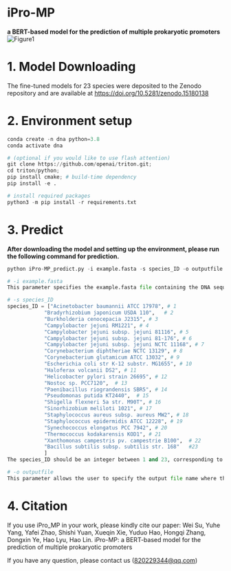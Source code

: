 # iPro-MP
**a BERT-based model for the prediction of multiple prokaryotic promoters**
![Figure1](https://github.com/user-attachments/assets/e8639c49-1822-472a-bf98-3f954216cba2)

# 1. Model Downloading
The fine-tuned models for 23 species were deposited to the Zenodo repository and are available at https://doi.org/10.5281/zenodo.15180138

# 2. Environment setup
```python
conda create -n dna python=3.8
conda activate dna

# (optional if you would like to use flash attention)
git clone https://github.com/openai/triton.git;
cd triton/python;
pip install cmake; # build-time dependency
pip install -e .

# install required packages
python3 -m pip install -r requirements.txt
```
# 3. Predict
**After downloading the model and setting up the environment, please run the following command for prediction.**
```python
python iPro-MP_predict.py -i example.fasta -s species_ID -o outputfile

# -i example.fasta
This parameter specifies the example.fasta file containing the DNA sequences that you want to predict. The file should be in FASTA format.

# -s species_ID
species_ID = ["Acinetobacter baumannii ATCC 17978", # 1
            "Bradyrhizobium japonicum USDA 110",   # 2
            "Burkholderia cenocepacia J2315", # 3
            "Campylobacter jejuni RM1221", # 4
            "Campylobacter jejuni subsp. jejuni 81116", # 5
            "Campylobacter jejuni subsp. jejuni 81-176", # 6
            "Campylobacter jejuni subsp. jejuni NCTC 11168", # 7
            "Corynebacterium diphtheriae NCTC 13129", # 8
            "Corynebacterium glutamicum ATCC 13032", # 9
            "Escherichia coli str K-12 substr. MG1655", # 10
            "Haloferax volcanii DS2", # 11
            "Helicobacter pylori strain 26695", # 12
            "Nostoc sp. PCC7120",  # 13
            "Paenibacillus riograndensis SBR5", # 14
            "Pseudomonas putida KT2440",  # 15
            "Shigella flexneri 5a str. M90T", # 16
            "Sinorhizobium meliloti 1021", # 17
            "Staphylococcus aureus subsp. aureus MW2", # 18
            "Staphylococcus epidermidis ATCC 12228", # 19
            "Synechococcus elongatus PCC 7942", # 20
            "Thermococcus kodakarensis KOD1", # 21
            "Xanthomonas campestris pv. campestrie B100",  # 22
            "Bacillus subtilis subsp. subtilis str. 168"   #23
            ]
The species_ID should be an integer between 1 and 23, corresponding to one of the 23 species in the above list.

# -o outputfile
This parameter allows the user to specify the output file name where the prediction results will be saved in ./Predict_Results (.csv format). 
```

# 4. Citation
If you use iPro_MP in your work, please kindly cite our paper:
Wei Su, Yuhe Yang, Yafei Zhao, Shishi Yuan, Xueqin Xie, Yuduo Hao, Hongqi Zhang, Dongxin Ye, Hao Lyu, Hao Lin. iPro-MP: a BERT-based model for the prediction of multiple prokaryotic promoters

If you have any question, please contact us (<820229344@qq.com>)


